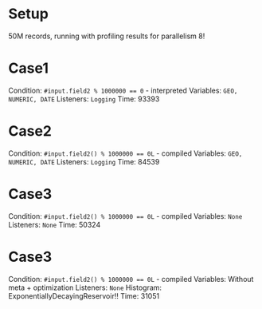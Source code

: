 Setup
======
50M records, running with profiling
results for parallelism 8!

Case1
=====
Condition: `#input.field2 % 1000000 == 0` - interpreted
Variables: `GEO, NUMERIC, DATE`
Listeners: `Logging`
Time: 93393

Case2
=====
Condition: `#input.field2() % 1000000 == 0L` - compiled
Variables: `GEO, NUMERIC, DATE`
Listeners: `Logging`
Time: 84539

Case3
=====
Condition: `#input.field2() % 1000000 == 0L` - compiled
Variables: `None`
Listeners: `None`
Time: 50324

Case3
=====
Condition: `#input.field2() % 1000000 == 0L` - compiled
Variables: Without meta + optimization
Listeners: `None`
Histogram: ExponentiallyDecayingReservoir!!
Time: 31051